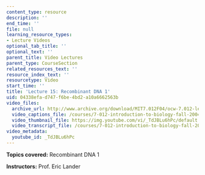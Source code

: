 ```yaml
---
content_type: resource
description: ''
end_time: ''
file: null
learning_resource_types:
- Lecture Videos
optional_tab_title: ''
optional_text: ''
parent_title: Video Lectures
parent_type: CourseSection
related_resources_text: ''
resource_index_text: ''
resourcetype: Video
start_time: ''
title: 'Lecture 15: Recombinant DNA 1'
uid: 04338efa-d747-f6be-4bd2-a10a6662563b
video_files:
  archive_url: http://www.archive.org/download/MIT7.012F04/ocw-7.012-lec15-15oct2004-220k.mp4
  video_captions_file: /courses/7-012-introduction-to-biology-fall-2004/8f4e5741aed3589caba0b1c1f492587e_TdJBLu6hPc.vtt
  video_thumbnail_file: https://img.youtube.com/vi/_TdJBLu6hPc/default.jpg
  video_transcript_file: /courses/7-012-introduction-to-biology-fall-2004/8a3bf11196b6f453ae2784274352173f_TdJBLu6hPc.pdf
video_metadata:
  youtube_id: _TdJBLu6hPc
---
```


**Topics covered:** Recombinant DNA 1

**Instructors:** Prof. Eric Lander